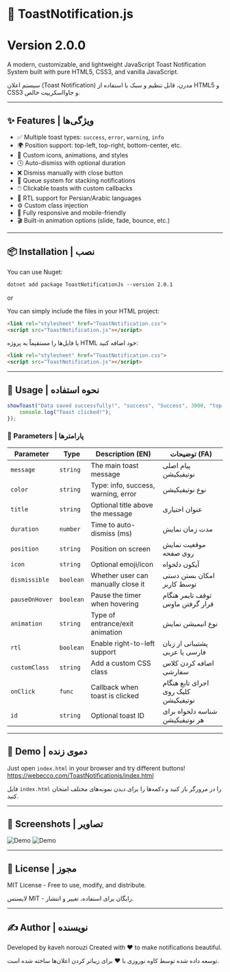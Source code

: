 
# 🍞 ToastNotification.js
# Version 2.0.0
A modern, customizable, and lightweight JavaScript Toast Notification System built with pure HTML5, CSS3, and vanilla JavaScript.

سیستم اعلان (Toast Notification) مدرن، قابل تنظیم و سبک با استفاده از HTML5 و CSS3 و جاوااسکریپت خالص.

---

## ✨ Features | ویژگی‌ها

- ✅ Multiple toast types: `success`, `error`, `warning`, `info`
- 🌍 Position support: top-left, top-right, bottom-center, etc.
- 🎨 Custom icons, animations, and styles
- 🕓 Auto-dismiss with optional duration
- ❌ Dismiss manually with close button
- 🔁 Queue system for stacking notifications
- 🖱️ Clickable toasts with custom callbacks
- 📜 RTL support for Persian/Arabic languages
- ⚙️ Custom class injection
- 🧪 Fully responsive and mobile-friendly
- 🎬 Built-in animation options (slide, fade, bounce, etc.)

---

## 📦 Installation | نصب
You can use Nuget:
```html
dotnet add package ToastNotificationJs --version 2.0.1
```

or

You can simply include the files in your HTML project:

```html
<link rel="stylesheet" href="ToastNotification.css">
<script src="ToastNotification.js"></script>
```

یا فایل‌ها را مستقیماً به پروژه HTML خود اضافه کنید:

```html
<link rel="stylesheet" href="ToastNotification.css">
<script src="ToastNotification.js"></script>
```

---

## 🚀 Usage | نحوه استفاده

```javascript
showToast("Data saved successfully!", "success", "Success", 3000, "top-right", "✅", true, true, "slide", false, "my-toast", () => {
    console.log("Toast clicked!");
});
```

### 🔧 Parameters | پارامترها

| Parameter       | Type      | Description (EN)                              | توضیحات (FA)                           |
|----------------|-----------|-----------------------------------------------|----------------------------------------|
| `message`       | `string`  | The main toast message                       | پیام اصلی نوتیفیکیشن                  |
| `color`         | `string`  | Type: info, success, warning, error          | نوع نوتیفیکیشن                         |
| `title`         | `string`  | Optional title above the message             | عنوان اختیاری                         |
| `duration`      | `number`  | Time to auto-dismiss (ms)                    | مدت زمان نمایش                        |
| `position`      | `string`  | Position on screen                           | موقعیت نمایش روی صفحه                 |
| `icon`          | `string`  | Optional emoji/icon                          | آیکون دلخواه                          |
| `dismissible`   | `boolean` | Whether user can manually close it           | امکان بستن دستی توسط کاربر            |
| `pauseOnHover`  | `boolean` | Pause the timer when hovering                | توقف تایمر هنگام قرار گرفتن ماوس       |
| `animation`     | `string`  | Type of entrance/exit animation              | نوع انیمیشن نمایش                     |
| `rtl`           | `boolean` | Enable right-to-left support                 | پشتیبانی از زبان فارسی یا عربی        |
| `customClass`   | `string`  | Add a custom CSS class                       | اضافه کردن کلاس سفارشی                 |
| `onClick`       | `func`    | Callback when toast is clicked               | اجرای تابع هنگام کلیک روی نوتیفیکیشن  |
| `id`            | `string`  | Optional toast ID                            | شناسه دلخواه برای هر نوتیفیکیشن       |

---

## 📂 Demo | دموی زنده

Just open `index.html` in your browser and try different buttons!
https://webecco.com/ToastNotificationjs/index.html

فایل `index.html` را در مرورگر باز کنید و دکمه‌ها را برای دیدن نمونه‌های مختلف امتحان کنید.

---

## 📸 Screenshots | تصاویر

![Demo](![image](https://github.com/user-attachments/assets/d44d51c4-3717-44fc-9c4d-2ddd0c2f26f9)
)
![Demo](![image](https://github.com/user-attachments/assets/f3916812-d01a-438b-b5a0-3835c03cf3f1)
)

---

## 📜 License | مجوز

MIT License - Free to use, modify, and distribute.

لایسنس MIT - رایگان برای استفاده، تغییر و انتشار.

---

## ✍️ Author | نویسنده

Developed by kaveh norouzi 
Created with ❤️ to make notifications beautiful.

توسعه داده شده توسط کاوه نوروزی
با ❤️ برای زیباتر کردن اعلان‌ها ساخته شده است.

